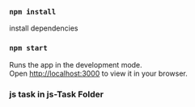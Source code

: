 ### `npm install`
install dependencies
### `npm start`

Runs the app in the development mode.\
Open [http://localhost:3000](http://localhost:3000) to view it in your browser.


### js task in js-Task Folder
